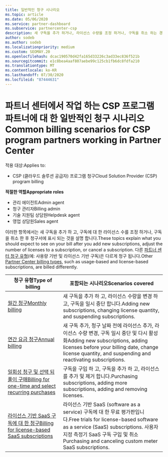 ```yaml
---
title: 일반적인 청구 시나리오
ms.topic: article
ms.date: 05/06/2020
ms.service: partner-dashboard
ms.subservice: partnercenter-csp
description: 새 구독을 추가 하거나, 라이선스 수량을 조정 하거나, 구독을 취소 하는 경우 대금 청구를 살펴보세요. 사용량 기반 및 라이선스 기반 구독이 어떻게 다른 지 확인 합니다.
author: sodeb
ms.author: sodeb
ms.localizationpriority: medium
ms.custom: SEOMAY.20
ms.openlocfilehash: dcac190570d42fa165d33226c3ad33ec836f521b
ms.sourcegitcommit: e1c8bea4aaf807aebe99c125cb1fb6dc8fdfa210
ms.translationtype: MT
ms.contentlocale: ko-KR
ms.lasthandoff: 07/30/2020
ms.locfileid: "87444631"
---
```

# <a name="common-billing-scenarios-for-csp-program-partners-working-in-partner-center"></a><span data-ttu-id="e8a39-104">파트너 센터에서 작업 하는 CSP 프로그램 파트너에 대 한 일반적인 청구 시나리오</span><span class="sxs-lookup"><span data-stu-id="e8a39-104">Common billing scenarios for CSP program partners working in Partner Center</span></span>

<span data-ttu-id="e8a39-105">적용 대상:</span><span class="sxs-lookup"><span data-stu-id="e8a39-105">Applies to:</span></span>

- <span data-ttu-id="e8a39-106">CSP (클라우드 솔루션 공급자) 프로그램 청구</span><span class="sxs-lookup"><span data-stu-id="e8a39-106">Cloud Solution Provider (CSP) program billing</span></span>

<span data-ttu-id="e8a39-107">**적절한 역할**</span><span class="sxs-lookup"><span data-stu-id="e8a39-107">**Appropriate roles**</span></span>

- <span data-ttu-id="e8a39-108">관리 에이전트</span><span class="sxs-lookup"><span data-stu-id="e8a39-108">Admin agent</span></span>
- <span data-ttu-id="e8a39-109">청구 관리자</span><span class="sxs-lookup"><span data-stu-id="e8a39-109">Billing admin</span></span>
- <span data-ttu-id="e8a39-110">기술 지원팀 상담원</span><span class="sxs-lookup"><span data-stu-id="e8a39-110">Helpdesk agent</span></span>
- <span data-ttu-id="e8a39-111">영업 상담원</span><span class="sxs-lookup"><span data-stu-id="e8a39-111">Sales agent</span></span>

<span data-ttu-id="e8a39-112">이러한 항목에서는 새 구독을 추가 하 고, 구독에 대 한 라이선스 수를 조정 하거나, 구독을 취소 한 후 청구서에 표시 되는 것을 설명 합니다.</span><span class="sxs-lookup"><span data-stu-id="e8a39-112">These topics explain what you should expect to see on your bill after you add new subscriptions, adjust the number of licenses to a subscription, or cancel a subscription.</span></span> <span data-ttu-id="e8a39-113">다른 [파트너 센터 청구 유형](billing-different-types.md)(예: 사용량 기반 및 라이선스 기반 구독)은 다르게 청구 됩니다.</span><span class="sxs-lookup"><span data-stu-id="e8a39-113">Other [Partner Center billing types](billing-different-types.md), such as usage-based and license-based subscriptions, are billed differently.</span></span>

| <span data-ttu-id="e8a39-114">청구 유형</span><span class="sxs-lookup"><span data-stu-id="e8a39-114">Type of billing</span></span> | <span data-ttu-id="e8a39-115">포함되는 시나리오</span><span class="sxs-lookup"><span data-stu-id="e8a39-115">Scenarios covered</span></span> |
| --------------- | ----------------- |
| [<span data-ttu-id="e8a39-116">월간 청구</span><span class="sxs-lookup"><span data-stu-id="e8a39-116">Monthly billing</span></span>](common-billing-scenarios-monthly.md) | <span data-ttu-id="e8a39-117">새 구독을 추가 하 고, 라이선스 수량을 변경 하 고, 구독을 일시 중단 합니다.</span><span class="sxs-lookup"><span data-stu-id="e8a39-117">Adding new subscriptions, changing license quantity, and suspending subscriptions.</span></span> |
| [<span data-ttu-id="e8a39-118">연간 요금 청구</span><span class="sxs-lookup"><span data-stu-id="e8a39-118">Annual billing</span></span>](common-billing-scenarios-annual.md) | <span data-ttu-id="e8a39-119">새 구독 추가, 청구 날짜 전에 라이선스 추가, 라이선스 수량 변경, 구독 일시 중단 및 다시 활성화</span><span class="sxs-lookup"><span data-stu-id="e8a39-119">Adding new subscriptions, adding licenses before your billing date, change license quantity, and suspending and reactivating subscriptions.</span></span> |
| [<span data-ttu-id="e8a39-120">일회성 청구 및 선택 되풀이 구매</span><span class="sxs-lookup"><span data-stu-id="e8a39-120">Billing for one-time and select recurring purchases</span></span>](common-billing-scenarios-onetime-recurring.md) | <span data-ttu-id="e8a39-121">구독을 구입 하 고, 구독을 추가 하 고, 라이선스를 추가 및 제거 합니다.</span><span class="sxs-lookup"><span data-stu-id="e8a39-121">Purchasing subscriptions, adding more subscriptions, adding and removing licenses.</span></span> |
| [<span data-ttu-id="e8a39-122">라이선스 기반 SaaS 구독에 대 한 청구</span><span class="sxs-lookup"><span data-stu-id="e8a39-122">Billing for license-based SaaS subscriptions</span></span>](common-billing-scenarios-saas.md) | <span data-ttu-id="e8a39-123">라이선스 기반 SaaS (software as a service) 구독에 대 한 무료 평가판입니다.</span><span class="sxs-lookup"><span data-stu-id="e8a39-123">Free trials for license-based software as a service (SaaS) subscriptions.</span></span> <span data-ttu-id="e8a39-124">사용자 지정 측정기 SaaS 구독 구입 및 취소</span><span class="sxs-lookup"><span data-stu-id="e8a39-124">Purchasing and canceling custom meter SaaS subscriptions.</span></span> |
